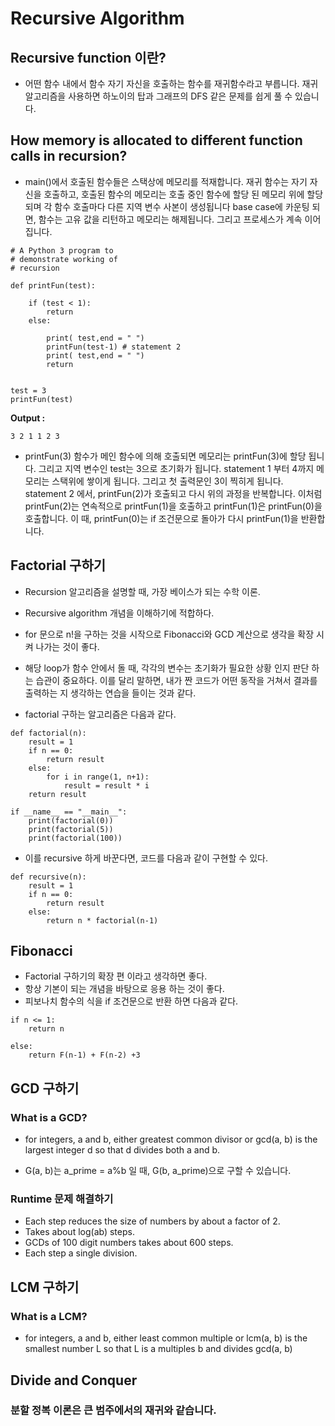# Recursive Algorithm

## Recursive function 이란?
- 어떤 함수 내에서 함수 자기 자신을 호출하는 함수를 재귀함수라고 부릅니다. 재귀 알고리즘을 사용하면 하노이의 탑과 그래프의 DFS 같은 문제를 쉽게 풀 수 있습니다.

## How memory is allocated to different function calls in recursion?
- main()에서 호출된 함수들은 스택상에 메모리를 적재합니다. 재귀 함수는 자기 자신을 호출하고, 호출된 함수의 메모리는 호출 중인 함수에 할당 된 메모리 위에 할당되며 각 함수 호출마다 다른 지역 변수 사본이 생성됩니다 base case에 카운팅 되면, 함수는 고유 값을 리턴하고 메모리는 해제됩니다. 그리고 프로세스가 계속 이어집니다.

```
# A Python 3 program to 
# demonstrate working of 
# recursion 
  
def printFun(test): 
  
    if (test < 1): 
        return
    else: 
      
        print( test,end = " ") 
        printFun(test-1) # statement 2 
        print( test,end = " ") 
        return
      
  
test = 3
printFun(test) 
```
**Output :**
```
3 2 1 1 2 3
```

- printFun(3) 함수가 메인 함수에 의해 호출되면 메모리는 printFun(3)에 할당 됩니다. 그리고 지역 변수인 test는 3으로 초기화가 됩니다. statement 1 부터 4까지 메모리는 스택위에 쌓이게 됩니다. 그리고 첫 출력문인 3이 찍히게 됩니다. statement 2 에서, printFun(2)가 호출되고 다시 위의 과정을 반복합니다. 이처럼 printFun(2)는 연속적으로 printFun(1)을 호출하고 printFun(1)은 printFun(0)을 호출합니다. 이 때, printFun(0)는 if 조건문으로 돌아가 다시 printFun(1)을 반환합니다.



## Factorial 구하기
- Recursion 알고리즘을 설명할 때, 가장 베이스가 되는 수학 이론.
- Recursive algorithm 개념을 이해하기에 적합하다.
- for 문으로 n!을 구하는 것을 시작으로 Fibonacci와 GCD 계산으로 생각을 확장 시켜 나가는 것이 좋다.
- 해당 loop가 함수 안에서 돌 때, 각각의 변수는 초기화가 필요한 상황 인지 판단 하는 습관이 중요하다. 이를 달리 말하면, 내가 짠 코드가 어떤 동작을 거쳐서 결과를 출력하는 지 생각하는 연습을 들이는 것과 같다.

- factorial 구하는 알고리즘은 다음과 같다.
```
def factorial(n):
    result = 1
    if n == 0:
        return result
    else:
        for i in range(1, n+1):
            result = result * i
    return result

if __name__ == "__main__":
    print(factorial(0))
    print(factorial(5))
    print(factorial(100))

```

- 이를 recursive 하게 바꾼다면, 코드를 다음과 같이 구현할 수 있다.

```
def recursive(n):
    result = 1
    if n == 0:
        return result
    else:
        return n * factorial(n-1)
```

## Fibonacci
- Factorial 구하기의 확장 편 이라고 생각하면 좋다.
- 항상 기본이 되는 개념을 바탕으로 응용 하는 것이 좋다.
- 피보나치 함수의 식을 if 조건문으로 반환 하면 다음과 같다.
```
if n <= 1:
    return n

else:
    return F(n-1) + F(n-2) +3
```

## GCD 구하기
### What is a GCD?
- for integers, a and b, either greatest common divisor or gcd(a, b) is the largest integer d so that d divides both a and b.

- G(a, b)는 a_prime = a%b 일 때, G(b, a_prime)으로 구할 수 있습니다.

### Runtime 문제 해결하기
- Each step reduces the size of numbers by about a factor of 2.
- Takes about log(ab) steps.
- GCDs of 100 digit numbers takes about 600 steps.
- Each step a single division.

## LCM 구하기
### What is a LCM?
- for integers, a and b, either least common multiple or lcm(a, b) is the smallest number L so that L is a multiples b and divides gcd(a, b)

## Divide and Conquer
### 분할 정복 이론은 큰 범주에서의 재귀와 같습니다.

